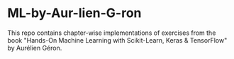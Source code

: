 # ML-by-Aur-lien-G-ron
This repo contains chapter-wise implementations of exercises from the book "Hands-On Machine Learning with Scikit-Learn, Keras &amp; TensorFlow" by Aurélien Géron.
